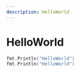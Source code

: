 ```yaml
---
description: HelloWorld
---
```


# HelloWorld

```go
fmt.Println("HelloWorld")
fmt.Println("HelloWorld")
```

